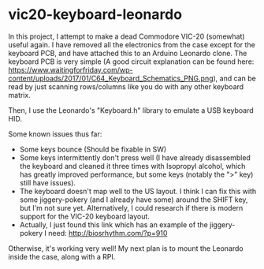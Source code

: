 # vic20-keyboard-leonardo

In this project, I attempt to make a dead Commodore VIC-20 (somewhat) useful again. I have removed all the electronics from the case except for the keyboard PCB, and have attached this to an Arduino Leonardo clone. 
The keyboard PCB is very simple (A good circuit explanation can be found here: https://www.waitingforfriday.com/wp-content/uploads/2017/01/C64_Keyboard_Schematics_PNG.png), and can be read by just scanning rows/columns like you do with any other keyboard matrix.

Then, I use the Leonardo's "Keyboard.h" library to emulate a USB keyboard HID.

Some known issues thus far:
 * Some keys bounce (Should be fixable in SW)
 * Some keys intermittently don't press well (I have already disassembled the keyboard and cleaned it three times with Isopropyl alcohol, which has greatly improved performance, but some keys (notably the ">" key) still have issues).
 * The keyboard doesn't map well to the US layout. I think I can fix this with some jiggery-pokery (and I already have some) around the SHIFT key, but I'm not sure yet. Alternatively, I could research if there is modern support for the VIC-20 keyboard layout.
 * Actually, I just found this link which has an example of the jiggery-pokery I need: http://biosrhythm.com/?p=910
 
Otherwise, it's working very well! My next plan is to mount the Leonardo inside the case, along with a RPI.
